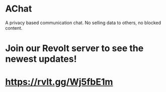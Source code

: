# AChat
A privacy based communication chat. No selling data to others, no blocked content.

# Join our Revolt server to see the newest updates! 
# https://rvlt.gg/Wj5fbE1m
